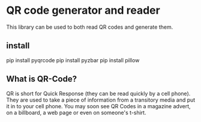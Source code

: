 
# QR code generator and reader
This library can be used to both read QR codes and generate them.

## install
pip install pyqrcode
pip install pyzbar
pip install pillow

## What is QR-Code?
QR is short for Quick Response (they can be read quickly by a cell phone). They are used to take a piece of information from a transitory media and put it in to your cell phone. You may soon see QR Codes in a magazine advert, on a billboard, a web page or even on someone's t-shirt.




